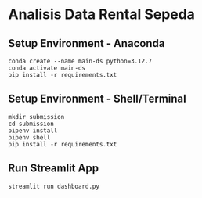 # Analisis Data Rental Sepeda

## Setup Environment - Anaconda

```terminal
conda create --name main-ds python=3.12.7
conda activate main-ds
pip install -r requirements.txt
```

## Setup Environment - Shell/Terminal

```terminal
mkdir submission
cd submission
pipenv install
pipenv shell
pip install -r requirements.txt
```

## Run Streamlit App
```terminal
streamlit run dashboard.py
```
